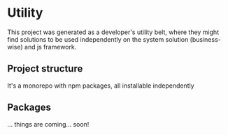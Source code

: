 # Utility

This project was generated as a developer's utility belt, where they might find solutions to be used independently on the system solution (business-wise) and js framework.

## Project structure

It's a monorepo with npm packages, all installable independently

## Packages

... things are coming... soon!
